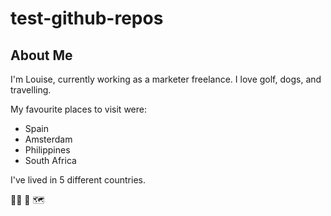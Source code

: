 # test-github-repos

## About Me

I'm Louise, currently working as a marketer freelance. I love golf, dogs, 
and travelling. 

My favourite places to visit were:

* Spain
* Amsterdam
* Philippines
* South Africa

I've lived in 5 different countries.

:golfing_man: 
:dog:
:world_map:


